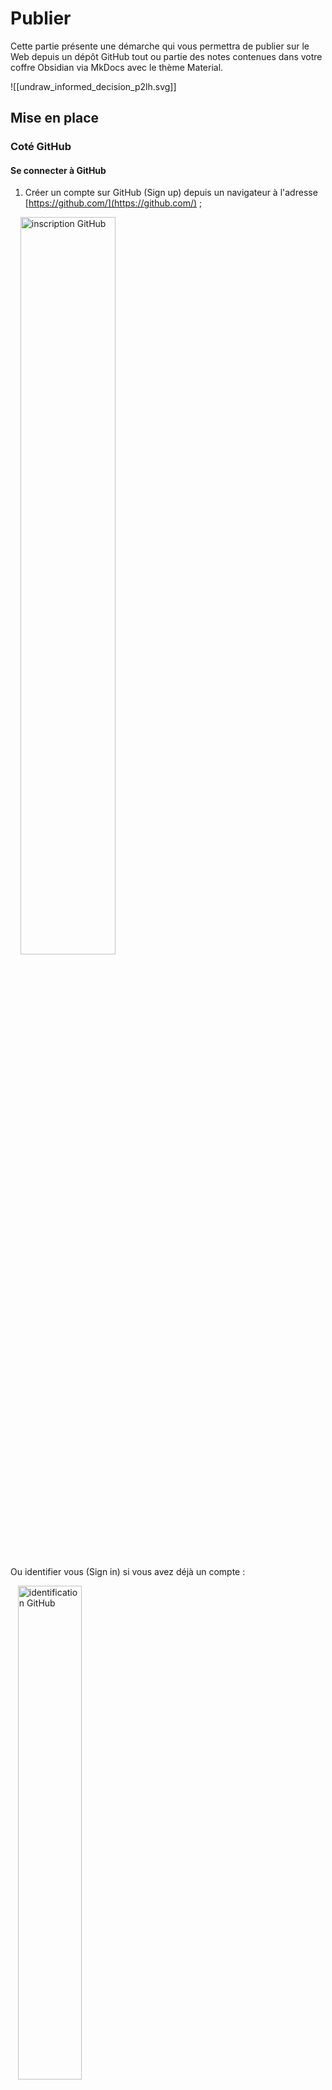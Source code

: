 # Publier

Cette partie présente une démarche qui vous permettra de publier sur le Web depuis un dépôt GitHub tout ou partie des notes contenues dans votre coffre Obsidian via MkDocs avec le thème Material.

![[undraw_informed_decision_p2lh.svg]]

## Mise en place
### Coté GitHub

#### Se connecter à GitHub

1. Créer un compte sur GitHub (Sign up) depuis un navigateur à l'adresse [https://github.com/](https://github.com/) ;

    <img class="center" src="https://ericecmorlaix.github.io/img/GitHub00a.png" width=55% alt="inscription GitHub">
 
Ou identifier vous (Sign in) si vous avez déjà un compte :

   <img class="center" src="https://ericecmorlaix.github.io/img/GitHub00b.png" width=45% alt="identification GitHub" >

#### Créer un dépôt à partir d'un template

2. **Créer** un nouveau dépôt GitHub à partir du modèle [simple_template_obsidian_mkdocs](https://github.com/ericECmorlaix/simple_template_obsidian_mkdocs)  en cliquant sur le bouton "==Use this template==" ou tout simplement en cliquant sur [ce lien](https://github.com/ericECmorlaix/simple_template_obsidian_mkdocs/generate) ;

![[Use_this_template.png]]

3. **Donner** un nom à votre dépôt public sachant que par défaut vos notes seront publiées à une adresse au format <https://votre-pseudo-github.github.io/nom-depot/> :
	- **ajouter** une description ;
	-  **ne copier que** la branche `main` du dépôt template ;
	- enfin cliquer sur le bouton "==Create repository from template==".
 
 >[!success] Voilà, vous faites maintenant parti d'un autre [réseau social mondial celui des développeurs de code](https://medium.com/coding-days/focus-sur-github-le-r%C3%A9seau-social-des-d%C3%A9veloppeurs-165a2978ea9e)...  

#### Modifier le fichier `README.md`  

> Le fichier `README` est la vitrine de votre dépôt GitHub, il a pour extension `.md` pour [**MarkDown**](https://fr.wikipedia.org/wiki/Markdown), qui, à quelques spécificités près, est le même que celui que vous utilisez pour rédiger vos `notes.md` dans Obsidian qui seront bientôt aussi vos futures pages web. 
 
4. **Cliquer** sur le crayon pour ouvrir le fichier `README.md`dans l'éditeur en ligne :
 <img class="center" src="https://ericecmorlaix.github.io/img/GitHub02bis.png" alt="editer README" width=75%>
  
5. **Modifier** son contenu en utilisant la syntaxe [MarkDown à la sauce GitHub](https://guides.github.com/features/mastering-markdown/) :
<img class="center" src="https://ericecmorlaix.github.io/img/GitHub03bis.png" alt="modifier README" width=75%>

> l'onglet `Preview` permet de visualiser le résultat avant sa publication...

6. **Publier** la nouvelle version du fichier `README.md` en décrivant vos modifications dans un message et puis en cliquant sur le bouton `Commit changes` :
<img class="center" src="https://ericecmorlaix.github.io/img/GitHub04bis.png" alt="publier README" width=75%>

> [!success] **Waouh !** vous venez de faire votre premier [**Commit**](https://fr.wikipedia.org/wiki/Commit) **!**

> [!note] Remarque
> Nous allons bientôt voir que nous aurions tout aussi bien pu éditer ce fichier `README.md` dans Obsidian mais, cependant, cela se limitera aux fichiers ayant l'extension `.md`.
> Il est donc intéressant de savoir faire cela directement dans GitHub pour éditer depuis n'importe quel navigateur les fichiers MarkDown mais aussi d'autres...

#### Déployer votre site

> [!success] Normalement, le "bot" de GitHub doit avoir généré à partir de votre branche `main`, une seconde branche nommée `gh-pages` :
><img class="center" src="https://ericecmorlaix.github.io/img/GitHub07bis.png" alt="branche" width=40%>

7. **Cliquer** sur les onglets `Settings` (1) puis `Pages` (2), **sélectionner** la branche `gh-pages` (3) enfin **cliquer** sur le bouton `Save` (4) :
 <img class="center" src="https://ericecmorlaix.github.io/img/GitHub08bis.png" alt="Déploiement" width=90%>

> [!success]  Au bout d'un moment, si tout se passe bien, votre site devrait être visible sur le web à une adresse au format <https://votre-pseudo-github.github.io/nom-depot/>...

#### Configurer votre site

Les fichiers de configuration du site `mkdocs.yml` et `ci.yml` sont écrits en [YAML](https://fr.wikipedia.org/wiki/YAML), un langage avec une syntaxe la plus lisible possible par des humains pour représenter des données. Obsidian ne permet pas d'éditer ces fichiers...

8. **Modifier** dans GitHub ces fichiers de configuration pour les personnaliser :
- Sauf à vouloir ajouter de nouvelles fonctionnalités, le fichier [`CI.yml`](https://ericecmorlaix.github.io/adn-Tutoriel_site_web/Yaml/#le-fichier-ciyml) peut rester inchangé ;
- En revanche, il sera nécessaire de modifier le fichier `mkdocs.yml` en s'aidant des explications laissées en commentaires ou encore de celles ce [tutoriel de configuration d'un site web avec MkDocs](https://ericecmorlaix.github.io/adn-Tutoriel_site_web/Yaml/#le-fichier-mkdocsyml)

#### Personnaliser les pages de votre site

Le texte en MarkDown de la page `index.md` du dossier `/docs` devient la page d'accueil en HTML de votre site.

Les dossiers présents dans `/docs` apparaissent comme sections principales de la barre de navigation. De même pour le titre de niveau 1 `# Accueil` écrit au début du fichier `index.md`.

Chaque note, `fichier.md` écrit en MarkDown, devient une nouvelle page du site dans leur section respective. Les noms de ces fichiers sont visibles dans la barre d'URL. Les titres et sous-titres de la table des matières apparaissent dans des sous-sections d'un menu secondaire.

> En l'absence de titre de niveau 1 au début d'une note, c'est le nom du fichier qui apparaitra en tête de la sous-section.

Il est donc préférable d'attribuer aux dossiers et fichiers des noms significatifs, sans caractère accentué ni espace et, de même que pour les titres et sous-titres, le mieux est de les choisir courts. 

> Ce nommage automatique peut-être modifié en définissant manuellement la rubrique `nav` dans le fichier `mkdocs.yml`, ce qui devient cependant vite fastidieux...

> [!note] Toutes ces fichiers en MarkDown, futures page de votre site, sont éditables soit directement dans GitHub ou soit dans Obsidian...

9. **Générer** une [clé d'identification sur GitHub](https://docs.github.com/en/authentication/keeping-your-account-and-data-secure/creating-a-personal-access-token)  pour paramétrer la synchronisation avec Obsidian sur votre iPad :
	- **Renseigner** les champs :
		- `Note` = préciser à quel usage est destinée votre clé pour l'identifier par la suite ;
		- `Expiration` = choisir `Custom` puis une date allant jusque la fin de l'année scolaire par exemple ;
		- `Select scope` = cocher `repo`, `admin:repo_hook`,  `gist` ;
	- **Cliquer** sur le bouton "==Generate token==" ;
	- **Copier** le code de votre clé pour pouvoir la réutiliser car elle ne sera plus visible ensuite...


### Coté Obsidian sur iPad
10. Dans Obsidian, **Ouvrir** ou **Créer** un coffre ;
1. **Créer** un nouveau dossier nommé `Site` pour recevoir le contenu cloné de votre dépôt GitHub ;
1. **Installer** puis **Activer** le module complémentaire ["==Obsidian Git=="](https://github.com/denolehov/obsidian-git) ;
1. Depuis la palette de commande, **saisir** le mot `Init` puis **choisir** `Obsidian Git: Initialize a new repo` ;
1. Dans les options d'"==Obsidian Git==", **renseigner** les champs :
	- `Username on your git`  =  saisir votre pseudo GitHub ;
	- `Personal access token` = copier/coller la clé d'identification que vous venez de créer ;
	- `Author name for commit`  = saisir votre pseudo GitHub ;
	- `Author email for commit`  =  saisir votre email GitHub ;
	- `Custom base path` = `Site` par exemple,  si vous ne souhaitez pas que tous les dossiers et fichiers de votre dépôt se retrouvent à la racine de votre coffre ;
1. Depuis la palette de commande, **saisir** le mot `Clone` puis **choisir** `Obsidian Git: Clone an existing remote repo` et suivre les instructions :
	- `Enter remote URL` = L'adresse de votre dépôt GitHub à cloner ;
	- `Enter directory for clone` = `Site` ;
1. ==**Redémarrer** Obsidian ;==
1. **Editer** le fichier MarkDown `index.md` du dossier `/docs` pour qu'il produise la page d'accueil en HTML que vous souhaitez pour votre site.
1. **Glisser/déposer** toutes les notes que vous souhaitez publier et leurs pièces jointes dans le dossier `docs` ;
1. Depuis la palette de commande, **saisir** le mot `Source` puis **choisir** `Obsidian Git: Open source control view` ;
<img class="center" src="https://ericecmorlaix.github.io/adn-Tutoriel_Obsidian/assets/source_control_view.jpg" alt="source_control_view" width=60%>
1. Appuyer sur les `+` (1) en face des fichiers pour ajouter les modifications que vous voulez publier à ce stade.
1. **Commiter** (2) puis **pousser** (3) les changements depuis Obsidian vers GitHub ;
1. GitHub Action va alors prendre en charge automatiquement la conversion de vos fichiers MarkDown d'Obsidian vers [MkDocs](https://www.mkdocs.org/) avec le thème [Material](https://squidfunk.github.io/mkdocs-material/) pour générer les fichiers au format HTML de votre site Web dans une branche `gh-page` ;

>[!success] Au bout d'un moment, si tout se passe bien, votre site devrait être visible sur le web à l'adresse <https://votre-pseudo-github.github.io/nom-depot/> avec vos dernières modifications.
><img class="center" src="https://ericecmorlaix.github.io/adn-Tutoriel_Obsidian/assets/GitHub_Pages_Active.png" alt="GitHub_Pages_Active" width=40%>


23. Si cela ne fonctionne vraiment pas pour vous, ouvrez une [issue](https://github.com/ericECmorlaix/simple_template_obsidian_mkdocs/issues/new/choose) et expliquez moi votre problème...


### Coté Obsidian sur PC Windows

10. Installer si ce n'est pas déjà fait [git for windows](https://gitforwindows.org/)
<img class="center" src="https://github.com/gitobsidiantutorial/obsidian-git-tut-windows/raw/main/attachments/Pasted%20image%2020210325185111.png" alt="GitHub_Pages_Active" width=70%>
> Assurez vous de permettre à Obsidian (3rd-party software) d'utiliser Git en ligne de commande...
1. Dans Obsidian, **Ouvrir** ou **Créer** un coffre ;
1. **Créer** un nouveau dossier nommé `Site` pour recevoir le contenu cloné de votre dépôt GitHub ;
1. **Installer** puis **Activer** le module complémentaire ["==Obsidian Git=="](https://github.com/denolehov/obsidian-git) ;
1. Depuis la palette de commande, **saisir** le mot `Init` puis **choisir** `Obsidian Git: Initialize a new repo` ;
1. Dans les options d'"==Obsidian Git==", **renseigner** les champs :
	- *???* `Username on your git`  =  saisir votre pseudo GitHub ; *sauf si déjà défini globalement ???*
	- *???*`Personal access token` = copier/coller la clé d'identification que vous venez de créer ; *sauf si déjà défini globalement ???*
	- `Author name for commit`  = saisir votre pseudo GitHub ;
	- `Author email for commit`  =  saisir votre email GitHub ;
	- `Custom base path` = `Site` par exemple,  si vous ne souhaitez pas que tous les dossiers et fichiers de votre dépôt se retrouvent à la racine de votre coffre ;
1. Depuis la palette de commande, **saisir** le mot `Clone` puis **choisir** `Obsidian Git: Clone an existing remote repo` et suivre les instructions :
	- `Enter remote URL` = L'adresse de votre dépôt GitHub à cloner ;
	- `Enter directory for clone` = `Site` ;
1. ==**Redémarrer** Obsidian ;==
1. **Editer** le fichier MarkDown `index.md` du dossier `/docs` pour qu'il produise la page d'accueil en HTML que vous souhaitez pour votre site.
1. **Glisser/déposer** toutes les notes que vous souhaitez publier et leurs pièces jointes dans le dossier `docs` ;
1. Depuis la palette de commande, **saisir** le mot `Source` puis **choisir** `Obsidian Git: Open source control view` ;
<img class="center" src="https://ericecmorlaix.github.io/adn-Tutoriel_Obsidian/assets/source_control_view.jpg" alt="source_control_view" width=50%>
1. Appuyer sur les `+`  en face des fichiers (1) pour ajouter les modifications que vous voulez publier à ce stade.
1. **Commiter** (2) puis **pousser** (3) les changements depuis Obsidian vers GitHub ;
1. GitHub Action va alors prendre en charge automatiquement la conversion de vos fichiers MarkDown d'Obsidian vers [MkDocs](https://www.mkdocs.org/) avec le thème [Material](https://squidfunk.github.io/mkdocs-material/) pour générer les fichiers au format HTML de votre site Web dans une branche `gh-page` ;

>[!success] Au bout d'un moment, si tout se passe bien, votre site devrait être visible sur le web à l'adresse <https://votre-pseudo-github.github.io/nom-depot/> avec vos dernières modifications.
><img class="center" src="https://ericecmorlaix.github.io/adn-Tutoriel_Obsidian/assets/GitHub_Pages_Active.png" alt="GitHub_Pages_Active" width=30%>

24. Si cela ne fonctionne vraiment pas pour vous, ouvrez une [issue](https://github.com/ericECmorlaix/simple_template_obsidian_mkdocs/issues/new/choose) et expliquez moi votre problème...

![[undraw_taking_notes_re_bnaf.svg]]

## Autres projets à regarder

- <https://github.com/ObsidianPublisher/obsidian-mkdocs-publisher-template> La solution de [Lisandra Simonetti](https://github.com/Lisandra-dev), beaucoup plus évoluée et associée à un plugin d'Obsidian.
- <https://github.com/mr-karan/notes>
- <https://github.com/jimbrig/obsidian_published>
- <https://github.com/Jackiexiao/foam-mkdocs-template>
- <https://github.com/foambubble/foam-template>
- <https://sarthaknarayan.tech/projects/obsidian-publish-github-action/>
- <https://github.com/mathieudutour/gatsby-digital-garden>
- <https://github.com/TuanManhCao/digital-garden>
- <https://forum.obsidian.md/t/my-obsidian-mkdocs-workflow/24424> | <https://tarekshehata.github.io/alkashi/>
-->